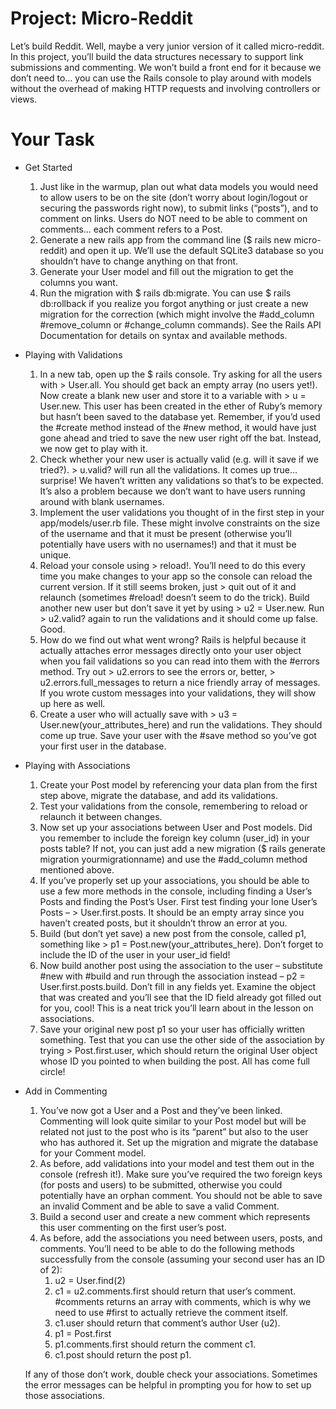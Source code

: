 # Project: Micro-Reddit

Let’s build Reddit. Well, maybe a very junior version of it called micro-reddit. In this project, you’ll build the data structures necessary to support link submissions and commenting. We won’t build a front end for it because we don’t need to… you can use the Rails console to play around with models without the overhead of making HTTP requests and involving controllers or views.

# Your Task

* Get Started

    1. Just like in the warmup, plan out what data models you would need to allow users to be on the site (don’t worry about login/logout or securing the passwords right now), to submit links (“posts”), and to comment on links. Users do NOT need to be able to comment on comments… each comment refers to a Post.
    2. Generate a new rails app from the command line ($ rails new micro-reddit) and open it up. We’ll use the default SQLite3 database so you shouldn’t have to change anything on that front.
    3. Generate your User model and fill out the migration to get the columns you want.
    4. Run the migration with $ rails db:migrate. You can use $ rails db:rollback if you realize you forgot anything or just create a new migration for the correction (which might involve the #add_column #remove_column or #change_column commands). See the Rails API Documentation for details on syntax and available methods.

* Playing with Validations
    1. In a new tab, open up the $ rails console. Try asking for all the users with > User.all. You should get back an empty array (no users yet!). Now create a blank new user and store it to a variable with > u = User.new. This user has been created in the ether of Ruby’s memory but hasn’t been saved to the database yet. Remember, if you’d used the #create method instead of the #new method, it would have just gone ahead and tried to save the new user right off the bat. Instead, we now get to play with it.
    2. Check whether your new user is actually valid (e.g. will it save if we tried?). > u.valid? will run all the validations. It comes up true… surprise! We haven’t written any validations so that’s to be expected. It’s also a problem because we don’t want to have users running around with blank usernames.
    3. Implement the user validations you thought of in the first step in your app/models/user.rb file. These might involve constraints on the size of the username and that it must be present (otherwise you’ll potentially have users with no usernames!) and that it must be unique.
    4. Reload your console using > reload!. You’ll need to do this every time you make changes to your app so the console can reload the current version. If it still seems broken, just > quit out of it and relaunch (sometimes #reload! doesn’t seem to do the trick). Build another new user but don’t save it yet by using > u2 = User.new. Run > u2.valid? again to run the validations and it should come up false. Good.
    5. How do we find out what went wrong? Rails is helpful because it actually attaches error messages directly onto your user object when you fail validations so you can read into them with the #errors method. Try out > u2.errors to see the errors or, better, > u2.errors.full_messages to return a nice friendly array of messages. If you wrote custom messages into your validations, they will show up here as well.
    6. Create a user who will actually save with > u3 = User.new(your_attributes_here) and run the validations. They should come up true. Save your user with the #save method so you’ve got your first user in the database.

* Playing with Associations
    1. Create your Post model by referencing your data plan from the first step above, migrate the database, and add its validations.
    2. Test your validations from the console, remembering to reload or relaunch it between changes.
    3. Now set up your associations between User and Post models. Did you remember to include the foreign key column (user_id) in your posts table? If not, you can just add a new migration ($ rails generate migration yourmigrationname) and use the #add_column method mentioned above.
    4. If you’ve properly set up your associations, you should be able to use a few more methods in the console, including finding a User’s Posts and finding the Post’s User. First test finding your lone User’s Posts – > User.first.posts. It should be an empty array since you haven’t created posts, but it shouldn’t throw an error at you.
    5. Build (but don’t yet save) a new post from the console, called p1, something like > p1 = Post.new(your_attributes_here). Don’t forget to include the ID of the user in your user_id field!
    6. Now build another post using the association to the user – substitute #new with #build and run through the association instead – p2 = User.first.posts.build. Don’t fill in any fields yet. Examine the object that was created and you’ll see that the ID field already got filled out for you, cool! This is a neat trick you’ll learn about in the lesson on associations.
    7. Save your original new post p1 so your user has officially written something. Test that you can use the other side of the association by trying > Post.first.user, which should return the original User object whose ID you pointed to when building the post. All has come full circle!

* Add in Commenting
    1. You’ve now got a User and a Post and they’ve been linked. Commenting will look quite similar to your Post model but will be related not just to the post who is its “parent” but also to the user who has authored it. Set up the migration and migrate the database for your Comment model.
    2. As before, add validations into your model and test them out in the console (refresh it!). Make sure you’ve required the two foreign keys (for posts and users) to be submitted, otherwise you could potentially have an orphan comment. You should not be able to save an invalid Comment and be able to save a valid Comment.
    3. Build a second user and create a new comment which represents this user commenting on the first user’s post.
    4. As before, add the associations you need between users, posts, and comments. You’ll need to be able to do the following methods successfully from the console (assuming your second user has an ID of 2):
        1. u2 = User.find(2)
        2. c1 = u2.comments.first should return that user’s comment. #comments returns an array with comments, which is why we need to use #first to actually retrieve the comment itself.
        3. c1.user should return that comment’s author User (u2).
        4. p1 = Post.first
        5. p1.comments.first should return the comment c1.
        6. c1.post should return the post p1.
    
    If any of those don’t work, double check your associations. Sometimes the error messages can be helpful in prompting you for how to set up those associations.